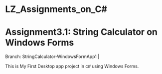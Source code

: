 # LZ_Assignments_on_C#

# Assignment3.1: String Calculator on Windows Forms
Branch: StringCalculator-WindowsFormApp1 |

This is My First Desktop app project in c# using Windows Forms.

